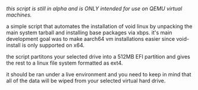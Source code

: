 *this script is still in alpha and is ONLY intended for use on QEMU virtual machines.*

a simple script that automates the installation of void linux by unpacking the main system tarball and installing base packages via xbps. it's main development goal was to make aarch64 vm installations easier since void-install is only supported on x64.

the script partitons your selected drive into a 512MB EFI partition and gives the rest to a linux file system formatted as ext4.

it should be ran under a live environment and you need to keep in mind that all of the data will be wiped from your selected virtual hard drive.
